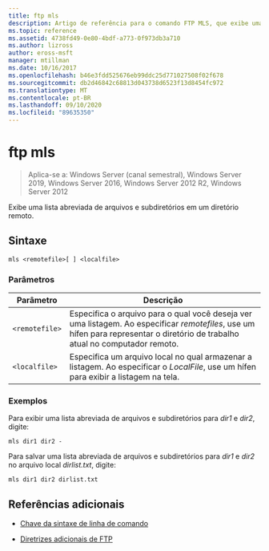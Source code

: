 ```yaml
---
title: ftp mls
description: Artigo de referência para o comando FTP MLS, que exibe uma lista abreviada de arquivos e subdiretórios em um diretório remoto.
ms.topic: reference
ms.assetid: 4738fd49-0e80-4bdf-a773-0f973db3a710
ms.author: lizross
author: eross-msft
manager: mtillman
ms.date: 10/16/2017
ms.openlocfilehash: b46e3fdd525676eb99ddc25d771027508f02f678
ms.sourcegitcommit: db2d46842c68813d043738d6523f13d8454fc972
ms.translationtype: MT
ms.contentlocale: pt-BR
ms.lasthandoff: 09/10/2020
ms.locfileid: "89635350"
---
```

# <a name="ftp-mls"></a>ftp mls

> Aplica-se a: Windows Server (canal semestral), Windows Server 2019, Windows Server 2016, Windows Server 2012 R2, Windows Server 2012

Exibe uma lista abreviada de arquivos e subdiretórios em um diretório remoto.

## <a name="syntax"></a>Sintaxe

```
mls <remotefile>[ ] <localfile>
```

### <a name="parameters"></a>Parâmetros

| Parâmetro | Descrição |
| --------- | ----------- |
| `<remotefile>` | Especifica o arquivo para o qual você deseja ver uma listagem. Ao especificar *remotefiles*, use um hífen para representar o diretório de trabalho atual no computador remoto. |
| `<localfile>` | Especifica um arquivo local no qual armazenar a listagem. Ao especificar o *LocalFile*, use um hífen para exibir a listagem na tela. |

### <a name="examples"></a>Exemplos

Para exibir uma lista abreviada de arquivos e subdiretórios para *dir1* e *dir2*, digite:

```
mls dir1 dir2 -
```

Para salvar uma lista abreviada de arquivos e subdiretórios para *dir1* e *dir2* no arquivo local *dirlist.txt*, digite:

```
mls dir1 dir2 dirlist.txt
```

## <a name="additional-references"></a>Referências adicionais

- [Chave da sintaxe de linha de comando](command-line-syntax-key.md)

- [Diretrizes adicionais de FTP](/previous-versions/orphan-topics/ws.10/cc756013(v=ws.10))
